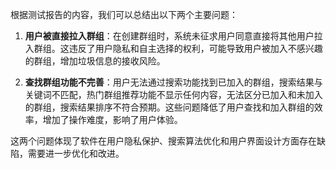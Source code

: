 根据测试报告的内容，我们可以总结出以下两个主要问题：

1. **用户被直接拉入群组**：在创建群组时，系统未征求用户同意直接将其他用户拉入群组。这违反了用户隐私和自主选择的权利，可能导致用户被加入不感兴趣的群组，增加垃圾信息的接收风险。

2. **查找群组功能不完善**：用户无法通过搜索功能找到已加入的群组，搜索结果与关键词不匹配，热门群组推荐功能不显示任何内容，无法区分已加入和未加入的群组，搜索结果排序不符合预期。这些问题降低了用户查找和加入群组的效率，增加了操作难度，影响了用户体验。

这两个问题体现了软件在用户隐私保护、搜索算法优化和用户界面设计方面存在缺陷，需要进一步优化和改进。
